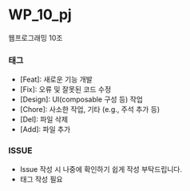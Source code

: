 # WP_10_pj
웹프로그래밍 10조

### 태그
- [Feat]: 새로운 기능 개발
- [Fix]: 오류 및 잘못된 코드 수정
- [Design]: UI(composable 구성 등) 작업
- [Chore]: 사소한 작업, 기타 (e.g., 주석 추가 등)
- [Del]: 파일 삭제
- [Add]: 파일 추가
  
### ISSUE
- Issue 작성 시 나중에 확인하기 쉽게 작성 부탁드립니다.
- 태그 작성 필요
